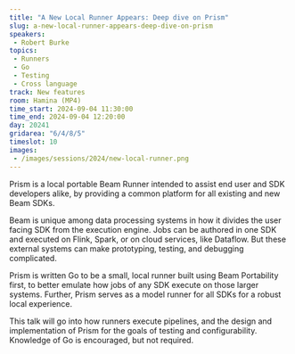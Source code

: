 ```yaml
---
title: "A New Local Runner Appears: Deep dive on Prism"
slug: a-new-local-runner-appears-deep-dive-on-prism
speakers:
 - Robert Burke
topics:
 - Runners
 - Go
 - Testing
 - Cross language
track: New features
room: Hamina (MP4)
time_start: 2024-09-04 11:30:00
time_end: 2024-09-04 12:20:00
day: 20241
gridarea: "6/4/8/5"
timeslot: 10
images:
 - /images/sessions/2024/new-local-runner.png 
---
```


Prism is a local portable Beam Runner intended to assist end user and SDK developers alike, by providing a common platform for all existing and new Beam SDKs.

Beam is unique among data processing systems in how it divides the user facing SDK from the execution engine. Jobs can be authored in one SDK and executed on Flink, Spark, or on cloud services, like Dataflow. But these external systems can make prototyping, testing, and debugging complicated. 

Prism is written Go to be a small, local runner built using Beam Portability first, to better emulate how jobs of any SDK execute on those larger systems. Further, Prism serves as a model runner for all SDKs for a robust local experience.

This talk will go into how runners execute pipelines, and the design and implementation of Prism for the goals of testing and configurability. Knowledge of Go is encouraged, but not required.